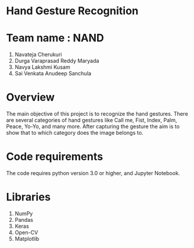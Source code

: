 # Hand Gesture Recognition

# Team name : NAND

1. Navateja Cherukuri
2. Durga Varaprasad Reddy Maryada
3. Navya Lakshmi Kusam
4. Sai Venkata Anudeep Sanchula

# Overview

The main objective of this project is to recognize the hand gestures. There are several categories of hand gestures like Call me, Fist, Index, Palm, Peace, Yo-Yo, and many more. After capturing the gesture the aim is to show that to which category does the image belongs to.

# Code requirements

The code requires python version 3.0 or higher, and Jupyter Notebook.

# Libraries

1. NumPy
2. Pandas
3. Keras
4. Open-CV
5. Matplotlib




